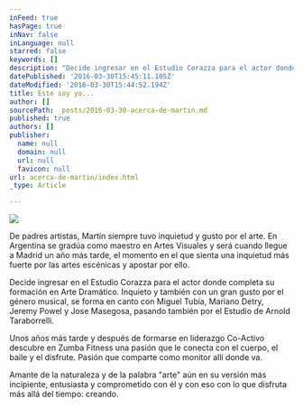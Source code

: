 ```yaml
---
inFeed: true
hasPage: true
inNav: false
inLanguage: null
starred: false
keywords: []
description: "Decide ingresar en el Estudio Corazza para el actor donde completa su formación en Arte Dramático. Inquieto y también con un gran gusto por el género musical, se forma en canto con Miguel Tubía, Mariano Detry, Jeremy Powel y Jose Masegosa, pasando también por el Estudio de Arnold Taraborrelli.\_"
datePublished: '2016-03-30T15:45:11.105Z'
dateModified: '2016-03-30T15:44:52.194Z'
title: Este soy yo...
author: []
sourcePath: _posts/2016-03-30-acerca-de-martin.md
published: true
authors: []
publisher:
  name: null
  domain: null
  url: null
  favicon: null
url: acerca-de-martin/index.html
_type: Article

---
```

![](https://the-grid-user-content.s3-us-west-2.amazonaws.com/7ca8a343-4bc0-4a25-a9c8-f4dd24d88f5e.jpg)

De padres artistas, Martín siempre tuvo inquietud y gusto por el arte. En Argentina se gradúa como maestro en Artes Visuales y será cuando llegue a Madrid un año más tarde, el momento en el que sienta una inquietud más fuerte por las artes escénicas y apostar por ello. 

Decide ingresar en el Estudio Corazza para el actor donde completa su formación en Arte Dramático. Inquieto y también con un gran gusto por el género musical, se forma en canto con Miguel Tubía, Mariano Detry, Jeremy Powel y Jose Masegosa, pasando también por el Estudio de Arnold Taraborrelli. 

Unos años más tarde y después de formarse en liderazgo Co-Activo descubre en Zumba Fitness una pasión que le conecta con el cuerpo, el baile y el disfrute. Pasión que comparte como monitor allí donde va.

Amante de la naturaleza y de la palabra "arte" aún en su versión más incipiente, entusiasta y comprometido con él y con eso con lo que disfruta más allá del tiempo: creando.